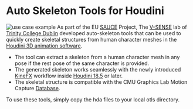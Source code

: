 # Auto Skeleton Tools for Houdini
![use case example](https://raw.githubusercontent.com/V-Sense/AutoSkeleton/main/sauce_skeleton.JPG)
As part of the EU [SAUCE](https://www.sauceproject.eu/) Project, The [V-SENSE](https://v-sense.scss.tcd.ie/) lab of [Trinity College Dublin](https://www.tcd.ie) developed auto-skeleton tools that can be used to quickly create skeletal structures from human character meshes in the [Houdini 3D animation software](https://www.sidefx.com/products/houdini/).
-	The tool can extract a skeleton from a human character mesh in any pose if the rest pose of the same character is provided.
-	The generated skeleton works seamlessly with the newly introduced [KineFX](https://www.sidefx.com/docs/houdini/character/kinefx/index.html) workflow inside [Houdini 18.5](https://youtu.be/mcDm_irEKb0?t=798) or later.
-	The skeletal structure is compatible with the CMU Graphics Lab Motion Capture [Database](http://mocap.cs.cmu.edu).

To use these tools, simply copy the hda files to your local otls directory.
